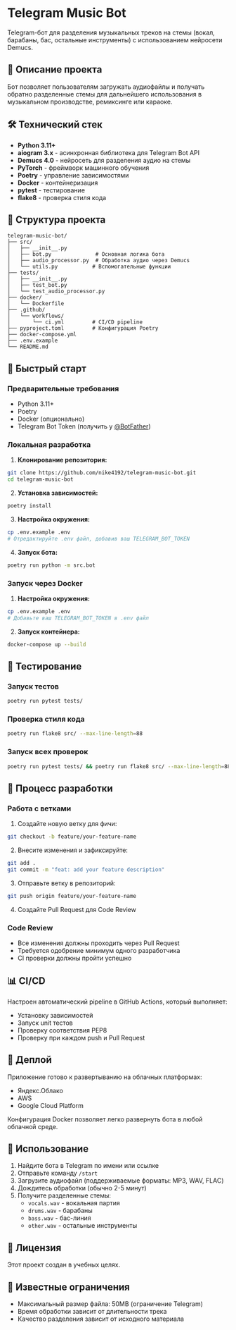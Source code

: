 # Telegram Music Bot

Telegram-бот для разделения музыкальных треков на стемы (вокал, барабаны, бас, остальные инструменты) с использованием нейросети Demucs.

## 🎯 Описание проекта

Бот позволяет пользователям загружать аудиофайлы и получать обратно разделенные стемы для дальнейшего использования в музыкальном производстве, ремиксинге или караоке.

## 🛠 Технический стек

- **Python 3.11+**
- **aiogram 3.x** - асинхронная библиотека для Telegram Bot API
- **Demucs 4.0** - нейросеть для разделения аудио на стемы
- **PyTorch** - фреймворк машинного обучения
- **Poetry** - управление зависимостями
- **Docker** - контейнеризация
- **pytest** - тестирование
- **flake8** - проверка стиля кода

## 📁 Структура проекта

```
telegram-music-bot/
├── src/
│   ├── __init__.py
│   ├── bot.py              # Основная логика бота
│   ├── audio_processor.py  # Обработка аудио через Demucs
│   └── utils.py           # Вспомогательные функции
├── tests/
│   ├── __init__.py
│   ├── test_bot.py
│   └── test_audio_processor.py
├── docker/
│   └── Dockerfile
├── .github/
│   └── workflows/
│       └── ci.yml         # CI/CD pipeline
├── pyproject.toml         # Конфигурация Poetry
├── docker-compose.yml
├── .env.example
└── README.md
```

## 🚀 Быстрый старт

### Предварительные требования

- Python 3.11+
- Poetry
- Docker (опционально)
- Telegram Bot Token (получить у [@BotFather](https://t.me/botfather))

### Локальная разработка

1. **Клонирование репозитория:**
```bash
git clone https://github.com/nike4192/telegram-music-bot.git
cd telegram-music-bot
```

2. **Установка зависимостей:**
```bash
poetry install
```

3. **Настройка окружения:**
```bash
cp .env.example .env
# Отредактируйте .env файл, добавив ваш TELEGRAM_BOT_TOKEN
```

4. **Запуск бота:**
```bash
poetry run python -m src.bot
```

### Запуск через Docker

1. **Настройка окружения:**
```bash
cp .env.example .env
# Добавьте ваш TELEGRAM_BOT_TOKEN в .env файл
```

2. **Запуск контейнера:**
```bash
docker-compose up --build
```

## 🧪 Тестирование

### Запуск тестов
```bash
poetry run pytest tests/
```

### Проверка стиля кода
```bash
poetry run flake8 src/ --max-line-length=88
```

### Запуск всех проверок
```bash
poetry run pytest tests/ && poetry run flake8 src/ --max-line-length=88
```

## 🔄 Процесс разработки

### Работа с ветками
1. Создайте новую ветку для фичи:
```bash
git checkout -b feature/your-feature-name
```

2. Внесите изменения и зафиксируйте:
```bash
git add .
git commit -m "feat: add your feature description"
```

3. Отправьте ветку в репозиторий:
```bash
git push origin feature/your-feature-name
```

4. Создайте Pull Request для Code Review

### Code Review
- Все изменения должны проходить через Pull Request
- Требуется одобрение минимум одного разработчика
- CI проверки должны пройти успешно

## 📊 CI/CD

Настроен автоматический pipeline в GitHub Actions, который выполняет:
- Установку зависимостей
- Запуск unit тестов
- Проверку соответствия PEP8
- Проверку при каждом push и Pull Request

## 🚀 Деплой

Приложение готово к развертыванию на облачных платформах:
- Яндекс.Облако
- AWS
- Google Cloud Platform

Конфигурация Docker позволяет легко развернуть бота в любой облачной среде.

## 📝 Использование

1. Найдите бота в Telegram по имени или ссылке
2. Отправьте команду `/start`
3. Загрузите аудиофайл (поддерживаемые форматы: MP3, WAV, FLAC)
4. Дождитесь обработки (обычно 2-5 минут)
5. Получите разделенные стемы:
   - `vocals.wav` - вокальная партия
   - `drums.wav` - барабаны
   - `bass.wav` - бас-линия
   - `other.wav` - остальные инструменты

## 📄 Лицензия

Этот проект создан в учебных целях.

## 🐛 Известные ограничения

- Максимальный размер файла: 50MB (ограничение Telegram)
- Время обработки зависит от длительности трека
- Качество разделения зависит от исходного материала
